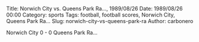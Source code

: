 Title: Norwich City vs. Queens Park Ra…, 1989/08/26
Date: 1989/08/26 00:00
Category: sports
Tags: football, football scores, Norwich City, Queens Park Ra…
Slug: norwich-city-vs-queens-park-ra
Author: carbonero


Norwich City 0 - 0 Queens Park Ra…
